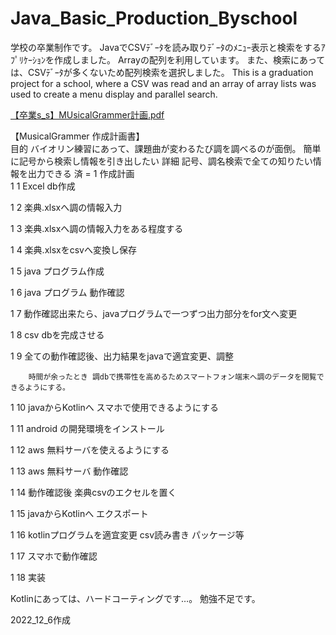 # Java_Basic_Production_Byschool
学校の卒業制作です。 JavaでCSVﾃﾞｰﾀを読み取りﾃﾞｰﾀのﾒﾆｭｰ表示と検索をするｱﾌﾟﾘｹｰｼｮﾝを作成しました。 Arrayの配列を利用しています。 また、検索にあっては、CSVﾃﾞｰﾀが多くないため配列検索を選択しました。
This is a graduation project for a school,
where a CSV was read and an array of array lists was used to create a menu display and parallel search.

[【卒業s_s】MUsicalGrammer計画.pdf](https://github.com/mki-MINIF55/Java_Basic_Production_Byschool/files/10947290/s_s.MUsicalGrammer.pdf)
	
  【MusicalGrammer 作成計画書】		
	目的	バイオリン練習にあって、課題曲が変わるたび調を調べるのが面倒。 簡単に記号から検索し情報を引き出したい	
	詳細	記号、調名検索で全ての知りたい情報を出力できる	
済 = 1	作成計画		
1	1	Excel db作成	

1	2	楽典.xlsxへ調の情報入力	

1	3	楽典.xlsxへ調の情報入力をある程度する	

1	4	楽典.xlsxをcsvへ変換し保存	

1	5	java プログラム作成	

1	6	java プログラム 動作確認 	

1	7	動作確認出来たら、javaプログラムで一つずつ出力部分をfor文へ変更	

1	8	csv dbを完成させる	

1	9	全ての動作確認後、出力結果をjavaで適宜変更、調整	
			
		時間が余ったとき 調dbで携帯性を高めるためスマートフォン端末へ調のデータを閲覧できるようにする。	
		
1	10	javaからKotlinへ スマホで使用できるようにする	

1	11	android の開発環境をインストール	

1	12	aws 無料サーバを使えるようにする	

1	13	aws 無料サーバ 動作確認	

1	14	動作確認後 楽典csvのエクセルを置く	

1	15	javaからKotlinへ エクスポート 	

1	16	kotlinプログラムを適宜変更 csv読み書き パッケージ等	

1	17	スマホで動作確認	

1	18	実装	


Kotlinにあっては、ハードコーティングです…。 勉強不足です。

2022_12_6作成

